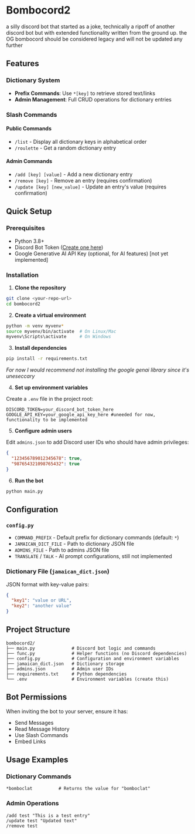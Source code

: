 # Bombocord2

a silly discord bot that started as a joke, technically a ripoff of another discord bot but with extended functionality written from the ground up.
the OG bombocord should be considered legacy and will not be updated any further

## Features

### Dictionary System
- **Prefix Commands**: Use `*[key]` to retrieve stored text/links
- **Admin Management**: Full CRUD operations for dictionary entries

### Slash Commands

#### Public Commands
- `/list` - Display all dictionary keys in alphabetical order
- `/roulette` - Get a random dictionary entry

#### Admin Commands
- `/add [key] [value]` - Add a new dictionary entry
- `/remove [key]` - Remove an entry (requires confirmation)
- `/update [key] [new_value]` - Update an entry's value (requires confirmation)

## Quick Setup

### Prerequisites
- Python 3.8+
- Discord Bot Token ([Create one here](https://discord.com/developers/applications))
- Google Generative AI API Key (optional, for AI features) [not yet implemented]

### Installation

1. **Clone the repository**
```bash
git clone <your-repo-url>
cd bombocord2
```

2. **Create a virtual environment**
```bash
python -m venv myvenv*
source myvenv/bin/activate  # On Linux/Mac
myvenv\Scripts\activate     # On Windows
```

3. **Install dependencies**
```bash
pip install -r requirements.txt
```
*For now I would recommend not installing the google genai library since it's uneseccary*

4. **Set up environment variables**

Create a `.env` file in the project root:
```env
DISCORD_TOKEN=your_discord_bot_token_here
GOOGLE_API_KEY=your_google_api_key_here #uneeded for now, functionality to be implemented
```

5. **Configure admin users**

Edit `admins.json` to add Discord user IDs who should have admin privileges:
```json
{
  "123456789012345678": true,
  "987654321098765432": true
}
```

6. **Run the bot**
```bash
python main.py
```

## Configuration

### `config.py`
- `COMMAND_PREFIX` - Default prefix for dictionary commands (default: `*`)
- `JAMAICAN_DICT_FILE` - Path to dictionary JSON file
- `ADMINS_FILE` - Path to admins JSON file
- `TRANSLATE` / `TALK` - AI prompt configurations, still not implemented

### Dictionary File (`jamaican_dict.json`)
JSON format with key-value pairs:
```json
{
  "key1": "value or URL",
  "key2": "another value"
}
```

## Project Structure

```
bombocord2/
├── main.py              # Discord bot logic and commands
├── func.py              # Helper functions (no Discord dependencies)
├── config.py            # Configuration and environment variables
├── jamaican_dict.json   # Dictionary storage
├── admins.json          # Admin user IDs
├── requirements.txt     # Python dependencies
└── .env                 # Environment variables (create this)
```

## Bot Permissions

When inviting the bot to your server, ensure it has:
- Send Messages
- Read Message History
- Use Slash Commands
- Embed Links

## Usage Examples

### Dictionary Commands
```
*bomboclat          # Returns the value for "bomboclat"
```

### Admin Operations
```
/add test "This is a test entry"
/update test "Updated text"
/remove test
```
